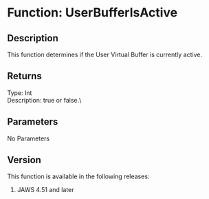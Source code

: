 # Function: UserBufferIsActive

## Description

This function determines if the User Virtual Buffer is currently active.

## Returns

Type: Int\
Description: true or false.\

## Parameters

No Parameters

## Version

This function is available in the following releases:

1.  JAWS 4.51 and later
